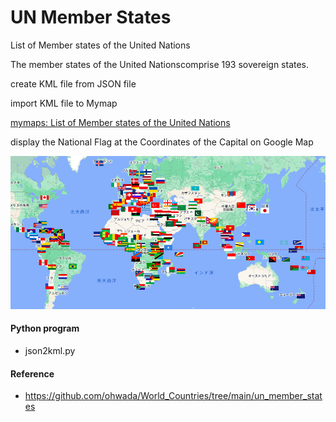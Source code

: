 UN Member States
===============

List of Member states of the United Nations

The member states of the United Nationscomprise 193 sovereign states. 

create KML file from JSON file

import KML file to Mymap

[mymaps: List of Member states of the United Nations](https://www.google.com/maps/d/viewer?mid=1XR72EjoE1EWzJc4Pv2Wr06aHHOHIuUA&ll=3.892400737375411%2C0&z=2)

display the National Flag at the Coordinates of the Capital on Google Map

![un_members](https://github.com/ohwada/World_Countries/blob/main/national_flags_gmap/un_member_states/screenshots/un_members_capital.png)

#### Python program
- json2kml.py

#### Reference
- https://github.com/ohwada/World_Countries/tree/main/un_member_states
